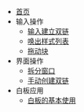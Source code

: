 * [首页](zh-cn/)
* 输入操作
	* [输入建立双链](zh-cn/输入操作/输入建立双链.md)
	* [唤出样式列表](zh-cn/输入操作/唤出样式列表.md)
	* [拖动块](zh-cn/输入操作/拖动块.md)
* 界面操作
	* [拆分窗口](zh-cn/界面操作/拆分窗口.md)
	* [手动创建双链](zh-cn/界面操作/手动创建双链.md)
* 白板应用
	* [白板的基本使用](zh-cn/白板应用/白板的基本使用.md)
